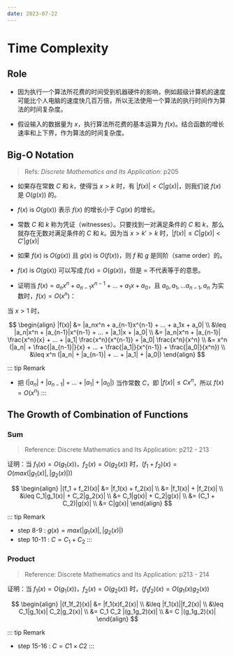 ```yaml
---
date: 2023-07-22
---
```


# Time Complexity

## Role

- 因为执行一个算法所花费的时间受到机器硬件的影响，例如超级计算机的速度可能比个人电脑的速度快几百万倍，所以无法使用一个算法的执行时间作为算法的时间复杂度。

- 假设输入的数据量为 $x$，执行算法所花费的基本运算为 $f(x)$。结合函数的增长速率和上下界，作为算法的时间复杂度。

## Big-O Notation

> Refs: _Discrete Mathematics and Its Application_: p205

- 如果存在常数 $C$ 和 $k$，使得当 $x > k$ 时，有 $|f(x)| < C|g(x)|$，则我们说 $f(x)$ 是 $O(g(x))$ 的。

- $f(x)$ is $O(g(x))$ 表示 $f(x)$ 的增长小于 $Cg(x)$ 的增长。

- 常数 $C$ 和 $k$ 称为凭证（witnesses）。只要找到一对满足条件的 $C$ 和 $k$，那么就存在无数对满足条件的 $C$ 和 $k$。因为当 $x > k' > k$ 时，$|f(x)| \leq C|g(x)| < C'|g(x)|$

- 如果 $f(x)$ is $O(g(x))$ 且 $g(x)$ is $O(f(x))$，则 $f$ 和 $g$ 是同阶（same order）的。

- $f(x)$ is $O(g(x))$ 可以写成 $f(x) = O(g(x))$，但是 $=$ 不代表等于的意思。

- 证明当 $f(x) = a_nx^n + a_{n-1}x^{n-1} + ... + a_1x + a_0$，且 $a_0, a_1, ... a_{n-1}, a_{n}$ 为实数时，$f(x) = O(x^n)$：

当 $x > 1$ 时，

$$
\begin{align}
  |f(x)| &= |a_nx^n + a_{n-1}x^{n-1} + ... + a_1x + a_0| \\
         &\leq |a_n|x^n + |a_{n-1}|x^{n-1} + ... + |a_1|x + |a_0| \\
         &= |a_n|x^n + |a_{n-1}| \frac{x^n}{x} + ... + |a_1| \frac{x^n}{x^{n-1}} + |a_0| \frac{x^n}{x^n} \\
         &= x^n (|a_n| + \frac{|a_{n-1}|}{x} + ... + \frac{|a_1|}{x^{n-1}} + \frac{|a_0|}{x^n}) \\
         &\leq x^n (|a_n| + |a_{n-1}| + ... + |a_1| + |a_0|)
\end{align}
$$

::: tip Remark
- 把 $(|a_n| + |a_{n-1}| + ... + |a_1| + |a_0|)$ 当作常数 $C$，即 $|f(x)| \leq Cx^n$，所以 $f(x) = O(x^n)$
:::

## The Growth of Combination of Functions

### Sum

> Reference: Discrete Mathematics and Its Application: p212 - 213

证明：当 $f_1(x) = O(g_1(x))$，$f_2(x) = O(g_2(x))$ 时，$(f_1+f_2)(x) = O(max(|g_1(x)|, |g_2(x)|))$

$$
\begin{align}
  |(f_1 + f_2)(x)| &= |f_1(x) + f_2(x)| \\
                   &= |f_1(x)| + |f_2(x)| \\
                   &\leq C_1|g_1(x)| + C_2|g_2(x)| \\
                   &= C_1|g(x)| + C_2|g(x)| \\
                   &= (C_1 + C_2)|g(x)| \\
                   &= C|g(x)|
\end{align}
$$

::: tip Remark
- step 8-9 : $g(x) = max(|g_1(x)|, |g_2(x)|)$
- step 10-11 : $C = C_1 + C_2$
:::

### Product

> Reference: Discrete Mathematics and Its Application: p213 - 214

证明：当 $f_1(x) = O(g_1(x))$，$f_2(x) = O(g_2(x))$ 时，$(f_1f_2)(x) = O(g_1(x)g_2(x))$

$$
\begin{align}
  |(f_1f_2)(x)| &= |f_1(x)f_2(x)| \\
                &\leq |f_1(x)||f_2(x)| \\
                &\leq C_1|g_1(x)| C_2|g_2(x)| \\
                &= C_1 C_2 |(g_1g_2)(x)| \\
                &= C |(g_1g_2)(x)|
\end{align}
$$

::: tip Remark
- step 15-16 : $C = C1 \times C2$
:::
